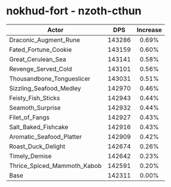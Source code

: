# nokhud-fort - nzoth-cthun
| Actor | DPS | Increase |
|---|:---:|:---:|
|Draconic_Augment_Rune|143286|0.69%|
|Fated_Fortune_Cookie|143159|0.60%|
|Great_Cerulean_Sea|143141|0.58%|
|Revenge_Served_Cold|143101|0.56%|
|Thousandbone_Tongueslicer|143031|0.51%|
|Sizzling_Seafood_Medley|142970|0.46%|
|Feisty_Fish_Sticks|142943|0.44%|
|Seamoth_Surprise|142932|0.44%|
|Filet_of_Fangs|142927|0.43%|
|Salt_Baked_Fishcake|142916|0.43%|
|Aromatic_Seafood_Platter|142909|0.42%|
|Roast_Duck_Delight|142674|0.26%|
|Timely_Demise|142642|0.23%|
|Thrice_Spiced_Mammoth_Kabob|142591|0.20%|
|Base|142311|0.00%|
